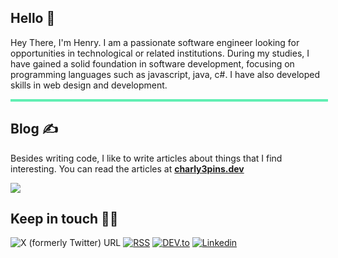 
## Hello 👋

Hey There, I'm Henry. I am a passionate software engineer looking for opportunities in technological or related institutions. During my studies, I have gained a solid foundation in software development, focusing on programming languages ​​such as javascript, java, c#. I have also developed skills in web design and development.

<hr style="width: 100%; height:0px; color:transparent; border: 2px solid #61efb3;">

## Blog ✍️

Besides writing code, I like to write articles about things that I find interesting. You can read the articles at **[charly3pins.dev](https://charly3pins.dev)**


![](https://media.giphy.com/media/OPYnG3Xf8zLag/giphy.gif)

## Keep in touch 👨‍💻

![X (formerly Twitter) URL](https://img.shields.io/twitter/url?url=https%3A%2F%2Ftwitter.com%2FHenryCV12)
[![RSS](https://img.shields.io/badge/RSS-FFA500?style=for-the-badge&logo=rss&logoColor=white)](https://charly3pins.dev)
[![DEV.to](https://img.shields.io/badge/dev.to-0A0A0A?style=for-the-badge&logo=dev.to&logoColor=white)](https://dev.to/charly3pins)
[![Linkedin](https://img.shields.io/badge/LinkedIn-0077B5?style=for-the-badge&logo=linkedin&logoColor=white)](https://www.linkedin.com/in/henry-caiza-728021245/)
